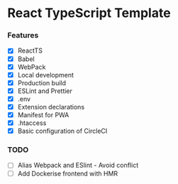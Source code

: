 # React TypeScript Template

### Features

- [x] ReactTS
- [x] Babel
- [x] WebPack
- [x] Local development
- [x] Production build
- [x] ESLint and Prettier
- [x] .env
- [x] Extension declarations
- [x] Manifest for PWA
- [x] .htaccess
- [x] Basic configuration of CircleCI

### TODO

- [ ] Alias Webpack and ESlint - Avoid conflict
- [ ] Add Dockerise frontend with HMR
